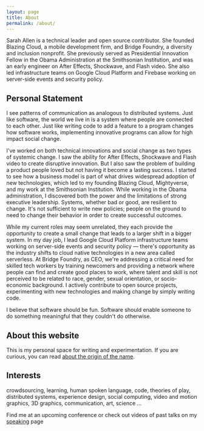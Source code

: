 ```yaml
---
layout: page
title: About
permalink: /about/
---
```


Sarah Allen is a technical leader and open source contributor. She founded Blazing Cloud, a mobile development firm, and Bridge Foundry, a diversity and inclusion nonprofit. She previously served as Presidential Innovation Fellow in the Obama Administration at the Smithsonian Institution, and was an early engineer on After Effects, Shockwave, and Flash video. She also led infrastructure teams on Google Cloud Platform and Firebase working on server-side events and security policy.

## Personal Statement

I see patterns of communication as analogous to distributed systems. Just like software, the world we live in is a system where people are connected to each other. Just like writing code to add a feature to a program changes how software works, implementing innovative programs can allow for high impact social change.

I've worked on both technical innovations and social change as two types of systemic change. I saw the ability for After Effects, Shockwave and Flash video to create disruptive innovation. But I also saw the problem of building a product people loved but not having it become a lasting success. I started to see how a business model is part of what drives widespread adoption of new technologies, which led to my founding Blazing Cloud, Mightyverse, and my work at the Smithsonian Institution. While working in the Obama administration, I discovered both the power and the limitations of strong executive leadership. Systems, whether bad or good, are resilient to change. It's not sufficient to write new policies; people on the ground to need to change their behavior in order to create successful outcomes.

While my current roles may seem unrelated, they each provide the opportunity to create a small change that leads to a larger shift in a bigger system. In my day job, I lead Google Cloud Platform infrastructure teams working on server-side events and security policy — there's opportunity as the industry shifts to cloud native technologies in a new area called serverless. At Bridge Foundry, as CEO, we're addressing a critical need for skilled tech workers by training newcomers and providing a network where people can find and create good places to work, where talent and skill is not perceived to be related to race, gender, sexual orientation, or socio-economic background. I actively contribute to open source projects, experimenting with new technologies and making change by simply writing code.

I believe that software should be fun. Software should enable someone to do something meaningful that they couldn't do otherwise.

## About this website

This is my personal space for writing and experimentation. If you are curious, you can read [about the origin of the name](/about/ultrasaurus.html).

## Interests

crowdsourcing, learning, human spoken language, code, theories of play, distributed systems, experience design, social computing, video and motion graphics, 3D graphics, communication, art, science …

Find me at an upcoming conference or check out videos of past talks on my [speaking](/speaking) page